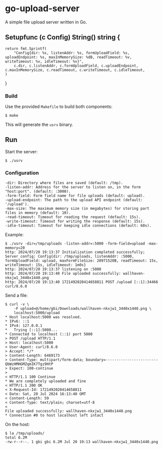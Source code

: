 # go-upload-server

A simple file upload server written in Go.

## **Setup**func (c Config) String() string {
	return fmt.Sprintf(
		"Config{dir: %s, listenAddr: %s, formUploadField: %s, uploadEndpoint: %s, maxInMemorySize: %dB, readTimeout: %v, writeTimeout: %v, idleTimeout: %v}",
		c.dir, c.listenAddr, c.formUploadField, c.uploadEndpoint, c.maxInMemorySize, c.readTimeout, c.writeTimeout, c.idleTimeout,
	)
}

### Build
 
Use the provided `Makefile` to build both components:

```shell
$ make
```
This will generate the `usrv` binary.

## Run

Start the server:

```shell
$ ./usrv
```

### Configuration

    -dir: Directory where files are saved (default: /tmp).
    -listen-addr: Address for the server to listen on, in the form "host:port". (default: :3000).
    -form-field: Form field name for file uploads (default: upload).
    -upload-endpoint: The path to the upload API endpoint (default: '/upload').
    -max-size: The maximum memory size (in megabytes) for storing part files in memory (default: 10).
    -read-timeout: Timeout for reading the request (default: 15s).
    -write-timeout: Timeout for writing the response (default: 15s).
    -idle-timeout: Timeout for keeping idle connections (default: 60s).


Example:

```shell
$ ./usrv -dir=/tmp/uploads -listen-addr=:5000 -form-field=upload -max-memory=20
http: 2024/07/20 19:13:37 Initialization completed successfully; Server config: Config{dir: /tmp/uploads, listenAddr: :5000, formUploadField: upload, maxFormFileSize: 20971520B, readTimeout: 15s, writeTimeout: 15s, idleTimeout: 1m0s}
http: 2024/07/20 19:13:37 listening on :5000
http: 2024/07/20 19:13:40 File uploaded successfully: wallhaven-nkxjw1_3440x1440.png
http: 2024/07/20 19:13:40 1721492020414658811 POST /upload [::1]:34466 curl/8.6.0
```

Send a file:
```shell
$ curl -v \
    -F upload=@/home/gbi/Downloads/wallhaven-nkxjw1_3440x1440.png \
    localhost:5000/upload
* Host localhost:5000 was resolved.
* IPv6: ::1
* IPv4: 127.0.0.1
*   Trying [::1]:5000...
* Connected to localhost (::1) port 5000
> POST /upload HTTP/1.1
> Host: localhost:5000
> User-Agent: curl/8.6.0
> Accept: */*
> Content-Length: 6469173
> Content-Type: multipart/form-data; boundary=------------------------QbWzHMHGMZqmIK7Tgz9HtP
> Expect: 100-continue
>
< HTTP/1.1 100 Continue
* We are completely uploaded and fine
< HTTP/1.1 200 OK
< X-Request-Id: 1721492020414658811
< Date: Sat, 20 Jul 2024 16:13:40 GMT
< Content-Length: 59
< Content-Type: text/plain; charset=utf-8
<
File uploaded successfully: wallhaven-nkxjw1_3440x1440.png
* Connection #0 to host localhost left intact
```

On the host:
```shell
$ la /tmp/uploads/
total 6.2M
-rw-r--r--. 1 gbi gbi 6.2M Jul 20 19:13 wallhaven-nkxjw1_3440x1440.png
```
